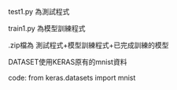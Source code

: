 test1.py 為測試程式

train1.py 為模型訓練程式

.zip檔為 測試程式+模型訓練程式+已完成訓練的模型

DATASET使用KERAS原有的mnist資料

code: from keras.datasets import mnist

